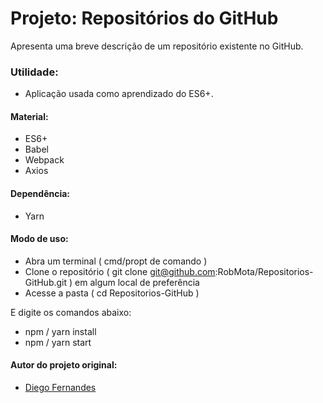 # Projeto: Repositórios do GitHub
Apresenta uma breve descrição de um repositório existente no GitHub.

### Utilidade:
* Aplicação usada como aprendizado do ES6+.

#### Material:
* ES6+
* Babel
* Webpack
* Axios

#### Dependência:
* Yarn

#### Modo de uso:
* Abra um terminal ( cmd/propt de comando )
* Clone o repositório ( git clone git@github.com:RobMota/Repositorios-GitHub.git ) em algum local de preferência
* Acesse a pasta ( cd Repositorios-GitHub )

E digite os comandos abaixo:

* npm / yarn install
* npm / yarn start

#### Autor do projeto original:
* [Diego Fernandes](https://github.com/diego3g)
